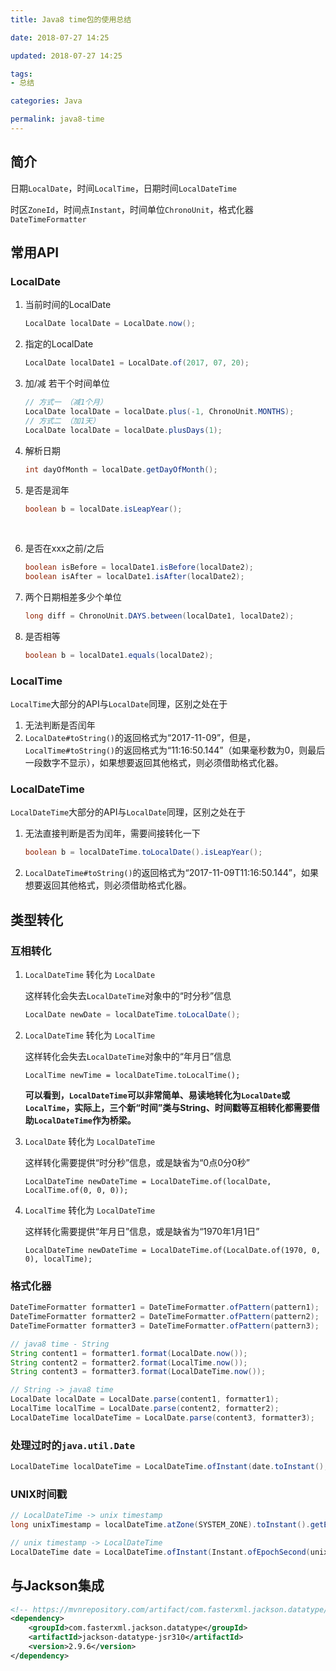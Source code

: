 ```yaml
---
title: Java8 time包的使用总结

date: 2018-07-27 14:25

updated: 2018-07-27 14:25

tags:
- 总结

categories: Java

permalink: java8-time
---
```




## 简介

日期`LocalDate`，时间`LocalTime`，日期时间`LocalDateTime`

时区`ZoneId`，时间点`Instant`，时间单位`ChronoUnit`，格式化器`DateTimeFormatter`

 

## 常用API

### LocalDate

1. 当前时间的LocalDate

   ~~~java
   LocalDate localDate = LocalDate.now();
   ~~~

   

2. 指定的LocalDate

   ~~~java
   LocalDate localDate1 = LocalDate.of(2017, 07, 20);
   ~~~

   

3. 加/减 若干个时间单位 

   ~~~java
   // 方式一 （减1个月）
   LocalDate localDate = localDate.plus(-1, ChronoUnit.MONTHS);
   // 方式二 （加1天）
   LocalDate localDate = localDate.plusDays(1);
   ~~~

   

4. 解析日期

   ~~~java
   int dayOfMonth = localDate.getDayOfMonth();
   ~~~

   

5. 是否是润年

   ~~~java
   boolean b = localDate.isLeapYear();
   ~~~

	​	

6. 是否在xxx之前/之后

   ~~~java
   boolean isBefore = localDate1.isBefore(localDate2);
   boolean isAfter = localDate1.isAfter(localDate2);
   ~~~

   

7. 两个日期相差多少个单位

   ~~~java
   long diff = ChronoUnit.DAYS.between(localDate1, localDate2);
   ~~~

   

8. 是否相等

   ~~~java
   boolean b = localDate1.equals(localDate2);
   ~~~



### LocalTime

`LocalTime`大部分的API与`LocalDate`同理，区别之处在于

1. 无法判断是否闰年
2. `LocalDate#toString()`的返回格式为“2017-11-09”，但是，`LocalTime#toString()`的返回格式为“11:16:50.144”（如果毫秒数为0，则最后一段数字不显示），如果想要返回其他格式，则必须借助格式化器。 



### LocalDateTime

`LocalDateTime`大部分的API与`LocalDate`同理，区别之处在于

1. 无法直接判断是否为闰年，需要间接转化一下

   ~~~java
   boolean b = localDateTime.toLocalDate().isLeapYear();
   ~~~

   

2. `LocalDateTime#toString()`的返回格式为“2017-11-09T11:16:50.144”，如果想要返回其他格式，则必须借助格式化器。 



## 类型转化

### 互相转化

1. `LocalDateTime` 转化为 `LocalDate`

   这样转化会失去`LocalDateTime`对象中的“时分秒”信息

   ~~~java
   LocalDate newDate = localDateTime.toLocalDate();
   ~~~

   

2. `LocalDateTime` 转化为 `LocalTime`

   这样转化会失去`LocalDateTime`对象中的“年月日”信息

   ~~~
   LocalTime newTime = localDateTime.toLocalTime();
   ~~~

   

   **可以看到，`LocalDateTime`可以非常简单、易读地转化为`LocalDate`或`LocalTime`，实际上，三个新“时间”类与String、时间戳等互相转化都需要借助`LocalDateTime`作为桥梁。**

   

3. `LocalDate` 转化为 `LocalDateTime`

   这样转化需要提供“时分秒”信息，或是缺省为“0点0分0秒”

   ~~~
   LocalDateTime newDateTime = LocalDateTime.of(localDate, LocalTime.of(0, 0, 0));
   ~~~

   

4. `LocalTime` 转化为 `LocalDateTime`

   这样转化需要提供“年月日”信息，或是缺省为“1970年1月1日”

   ~~~
   LocalDateTime newDateTime = LocalDateTime.of(LocalDate.of(1970, 0, 0), localTime);
   ~~~



### 格式化器

~~~java
DateTimeFormatter formatter1 = DateTimeFormatter.ofPattern(pattern1);
DateTimeFormatter formatter2 = DateTimeFormatter.ofPattern(pattern2);
DateTimeFormatter formatter3 = DateTimeFormatter.ofPattern(pattern3);

// java8 time - String
String content1 = formatter1.format(LocalDate.now());
String content2 = formatter2.format(LocalTime.now());
String content3 = formatter3.format(LocalDateTime.now());

// String -> java8 time
LocalDate localDate = LocalDate.parse(content1, formatter1);
LocalTime localTime = LocalDate.parse(content2, formatter2);
LocalDateTime localDateTime = LocalDate.parse(content3, formatter3);
~~~



### 处理过时的`java.util.Date`

```java
LocalDateTime localDateTime = LocalDateTime.ofInstant(date.toInstant(), ZoneId.systemDefault());
```



### UNIX时间戳

~~~java
// LocalDateTime -> unix timestamp
long unixTimestamp = localDateTime.atZone(SYSTEM_ZONE).toInstant().getEpochSecond();

// unix timestamp -> LocalDateTime
LocalDateTime date = LocalDateTime.ofInstant(Instant.ofEpochSecond(unixTimeStamp), ZoneId.systemDefault());
~~~



## 与Jackson集成

~~~xml
<!-- https://mvnrepository.com/artifact/com.fasterxml.jackson.datatype/jackson-datatype-jsr310 -->
<dependency>
    <groupId>com.fasterxml.jackson.datatype</groupId>
    <artifactId>jackson-datatype-jsr310</artifactId>
    <version>2.9.6</version>
</dependency>
~~~




